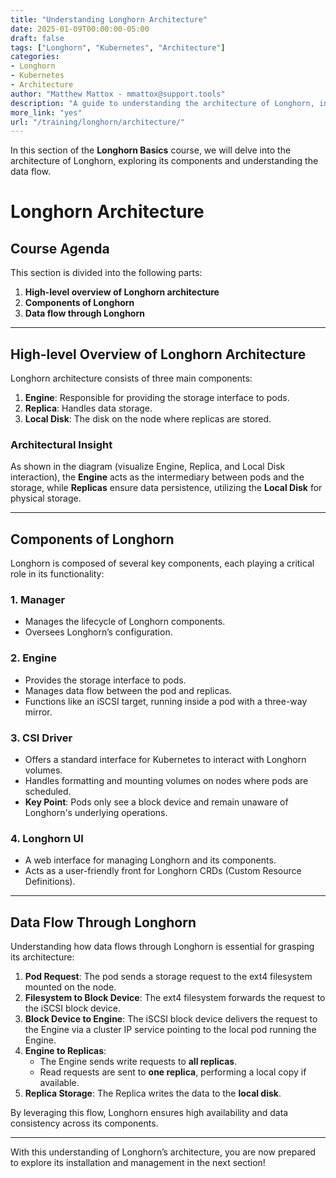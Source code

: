 ```yaml
---
title: "Understanding Longhorn Architecture"
date: 2025-01-09T00:00:00-05:00
draft: false
tags: ["Longhorn", "Kubernetes", "Architecture"]
categories:
- Longhorn
- Kubernetes
- Architecture
author: "Matthew Mattox - mmattox@support.tools"
description: "A guide to understanding the architecture of Longhorn, including its components and data flow."
more_link: "yes"
url: "/training/longhorn/architecture/"
---
```


In this section of the **Longhorn Basics** course, we will delve into the architecture of Longhorn, exploring its components and understanding the data flow.

<!--more-->

# Longhorn Architecture

## Course Agenda

This section is divided into the following parts:

1. **High-level overview of Longhorn architecture**
2. **Components of Longhorn**
3. **Data flow through Longhorn**

---

## High-level Overview of Longhorn Architecture

Longhorn architecture consists of three main components:

1. **Engine**: Responsible for providing the storage interface to pods.
2. **Replica**: Handles data storage.
3. **Local Disk**: The disk on the node where replicas are stored.

### Architectural Insight

As shown in the diagram (visualize Engine, Replica, and Local Disk interaction), the **Engine** acts as the intermediary between pods and the storage, while **Replicas** ensure data persistence, utilizing the **Local Disk** for physical storage.

---

## Components of Longhorn

Longhorn is composed of several key components, each playing a critical role in its functionality:

### 1. Manager

- Manages the lifecycle of Longhorn components.
- Oversees Longhorn’s configuration.

### 2. Engine

- Provides the storage interface to pods.
- Manages data flow between the pod and replicas.
- Functions like an iSCSI target, running inside a pod with a three-way mirror.

### 3. CSI Driver

- Offers a standard interface for Kubernetes to interact with Longhorn volumes.
- Handles formatting and mounting volumes on nodes where pods are scheduled.
- **Key Point**: Pods only see a block device and remain unaware of Longhorn's underlying operations.

### 4. Longhorn UI

- A web interface for managing Longhorn and its components.
- Acts as a user-friendly front for Longhorn CRDs (Custom Resource Definitions).

---

## Data Flow Through Longhorn

Understanding how data flows through Longhorn is essential for grasping its architecture:

1. **Pod Request**: The pod sends a storage request to the ext4 filesystem mounted on the node.
2. **Filesystem to Block Device**: The ext4 filesystem forwards the request to the iSCSI block device.
3. **Block Device to Engine**: The iSCSI block device delivers the request to the Engine via a cluster IP service pointing to the local pod running the Engine.
4. **Engine to Replicas**:
   - The Engine sends write requests to **all replicas**.
   - Read requests are sent to **one replica**, performing a local copy if available.
5. **Replica Storage**: The Replica writes the data to the **local disk**.

By leveraging this flow, Longhorn ensures high availability and data consistency across its components.

---

With this understanding of Longhorn’s architecture, you are now prepared to explore its installation and management in the next section!
